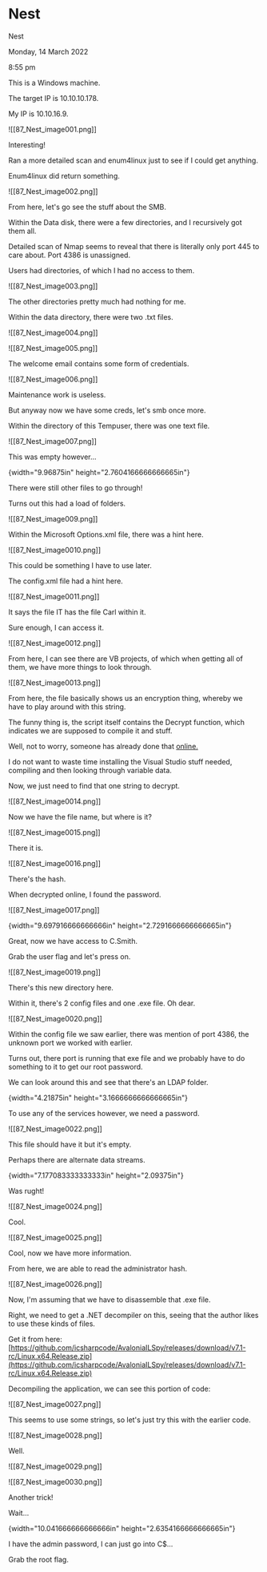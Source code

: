 # Nest

Nest

Monday, 14 March 2022

8:55 pm

This is a Windows machine.

The target IP is 10.10.10.178.

My IP is 10.10.16.9.

!\[\[87\_Nest\_image001.png]]

Interesting!

Ran a more detailed scan and enum4linux just to see if I could get anything.

&#x20;

Enum4linux did return something.

!\[\[87\_Nest\_image002.png]]

&#x20;

From here, let's go see the stuff about the SMB.

Within the Data disk, there were a few directories, and I recursively got them all.

&#x20;

Detailed scan of Nmap seems to reveal that there is literally only port 445 to care about. Port 4386 is unassigned.

Users had directories, of which I had no access to them.

&#x20;

!\[\[87\_Nest\_image003.png]]

&#x20;

The other directories pretty much had nothing for me.

Within the data directory, there were two .txt files.

&#x20;

!\[\[87\_Nest\_image004.png]]

&#x20;

!\[\[87\_Nest\_image005.png]]

The welcome email contains some form of credentials.

&#x20;

!\[\[87\_Nest\_image006.png]]

Maintenance work is useless.

&#x20;

But anyway now we have some creds, let's smb once more.

Within the directory of this Tempuser, there was one text file.

&#x20;

!\[\[87\_Nest\_image007.png]]

This was empty however...

&#x20;

{width="9.96875in" height="2.7604166666666665in"}

There were still other files to go through!

&#x20;

Turns out this had a load of folders.

&#x20;

!\[\[87\_Nest\_image009.png]]

&#x20;

Within the Microsoft Options.xml file, there was a hint here.

&#x20;

!\[\[87\_Nest\_image0010.png]]

This could be something I have to use later.

&#x20;

The config.xml file had a hint here.

!\[\[87\_Nest\_image0011.png]]

It says the file IT has the file Carl within it.

&#x20;

Sure enough, I can access it.

&#x20;

!\[\[87\_Nest\_image0012.png]]

&#x20;

From here, I can see there are VB projects, of which when getting all of them, we have more things to look through.

!\[\[87\_Nest\_image0013.png]]

&#x20;

From here, the file basically shows us an encryption thing, whereby we have to play around with this string.

&#x20;

The funny thing is, the script itself contains the Decrypt function, which indicates we are supposed to compile it and stuff.

Well, not to worry, someone has already done that [online.](https://dotnetfiddle.net/bjoBP6)

I do not want to waste time installing the Visual Studio stuff needed, compiling and then looking through variable data.

&#x20;

Now, we just need to find that one string to decrypt.

!\[\[87\_Nest\_image0014.png]]

Now we have the file name, but where is it?

!\[\[87\_Nest\_image0015.png]]

There it is.

!\[\[87\_Nest\_image0016.png]]

There's the hash.

When decrypted online, I found the password.

!\[\[87\_Nest\_image0017.png]]

&#x20;

{width="9.697916666666666in" height="2.7291666666666665in"}

Great, now we have access to C.Smith.

Grab the user flag and let's press on.

&#x20;

!\[\[87\_Nest\_image0019.png]]

There's this new directory here.

&#x20;

Within it, there's 2 config files and one .exe file. Oh dear.

&#x20;

!\[\[87\_Nest\_image0020.png]]

&#x20;

Within the config file we saw earlier, there was mention of port 4386, the unknown port we worked with earlier.

&#x20;

Turns out, there port is running that exe file and we probably have to do something to it to get our root password.

&#x20;

We can look around this and see that there's an LDAP folder.

&#x20;

{width="4.21875in" height="3.1666666666666665in"}

To use any of the services however, we need a password.

&#x20;

!\[\[87\_Nest\_image0022.png]]

This file should have it but it's empty.

Perhaps there are alternate data streams.

&#x20;

{width="7.177083333333333in" height="2.09375in"}

Was rught!

&#x20;

!\[\[87\_Nest\_image0024.png]]

Cool.

&#x20;

!\[\[87\_Nest\_image0025.png]]

Cool, now we have more information.

&#x20;

From here, we are able to read the administrator hash.

&#x20;

!\[\[87\_Nest\_image0026.png]]

Now, I'm assuming that we have to disassemble that .exe file.

&#x20;

Right, we need to get a .NET decompiler on this, seeing that the author likes to use these kinds of files.

&#x20;

Get it from here: [https://github.com/icsharpcode/AvaloniaILSpy/releases/download/v7.1-rc/Linux.x64.Release.zip](https://github.com/icsharpcode/AvaloniaILSpy/releases/download/v7.1-rc/Linux.x64.Release.zip)

Decompiling the application, we can see this portion of code:

&#x20;

!\[\[87\_Nest\_image0027.png]]

This seems to use some strings, so let's just try this with the earlier code.

!\[\[87\_Nest\_image0028.png]]

Well.

&#x20;

!\[\[87\_Nest\_image0029.png]]

&#x20;

!\[\[87\_Nest\_image0030.png]]

Another trick!

&#x20;

Wait...

{width="10.041666666666666in" height="2.6354166666666665in"}

I have the admin password, I can just go into C$...

&#x20;

Grab the root flag.

&#x20;

&#x20;

&#x20;
